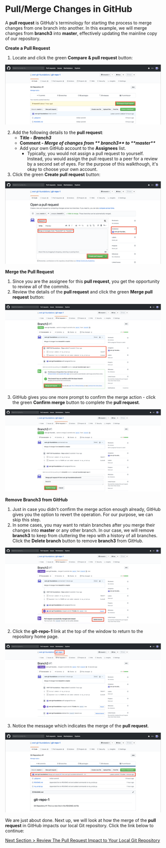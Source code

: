 # Pull/Merge Changes in GitHub

A **pull request** is GitHub's terminology for starting the process to merge changes from one branch into another.  In this example, we will merge changes from **branch3** into **master**, effectively updating the mainline copy of our repository. 



**Create a Pull Request**

1. Locate and click the green **Compare & pull request** button:

![github-pull-request-initiate](../images/github-pull-request-initiate.png)



2. Add the following details to the **pull request**:
   - **Title - *Branch3***
   - **Comment - *Merge of changes from \*\* branch3\*\* to \*\*master\*\****
   - Add your own GitHub account to the **Assignees** list.
     - Typically, you would not assign a pull request to yourself.  Instead, you would assign the pull request to a peer for a review by a second set of eyes.  For the purpose of this walkthough, it's okay to choose your own account.
3. Click the green **Create pull request** button:

![github-pull-request-open](../images/github-pull-request-open.png)



**Merge the Pull Request**

1. Since you are the assignee for this **pull request**, you get the opportunity to review all of the commits.
2. Review the details of the **pull request** and click the green **Merge pull request** button:

![github-pull-request-merge](../images/github-pull-request-merge.png)



3. GitHub gives you one more prompt to confirm the merge action - click the green **Confirm merge** button to complete the **pull request**.

![github-pull-request-merge-confirm](../images/github-pull-request-merge-confirm.png)



**Remove Branch3 from GitHub**

1. Just in case you didn't confirm the merge action enough already, GitHub gives you the option to revert the operation.  For our purpose, we can skip this step.
2. In some cases, you may want to retain branches after you merge their changes into **master** or any other branch.  In our case, we will remove **branch3** to keep from cluttering the repo with a history of all branches.  Click the **Delete branch** button to remove **branch3** from GitHub.

![github-pull-branch-delete](../images/github-pull-branch-delete.png)



2. Click the **git-repo-1** link at the top of the window to return to the repository home page.

![github-pull-branch-delete-done](../images/github-pull-branch-delete-done.png)



3. Notice the message which indicates the merge of the **pull request**.

![github-pull-request-complete](../images/github-pull-request-complete.png)



We are just about done.  Next up, we will look at how the merge of the **pull request** in GitHub impacts our local Git repository.  Click the link below to continue:

[Next Section > Review The Pull Request Impact to Your Local Git Repository](section_12.md "Review The Pull Request Impact to Your Local Git Repository")

